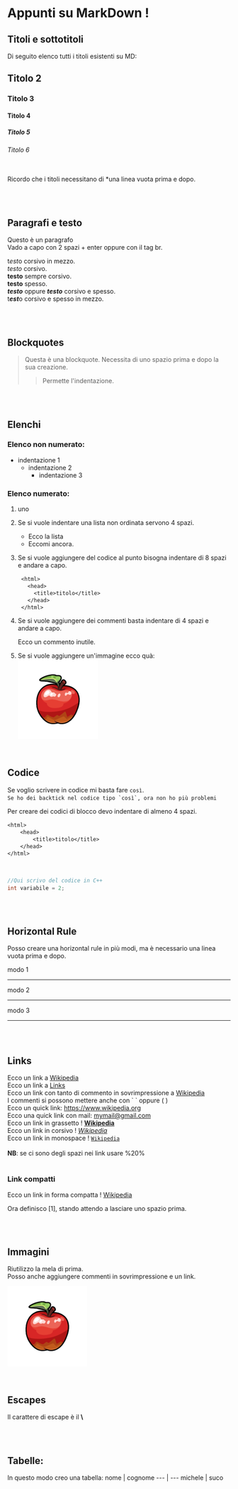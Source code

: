 
# Appunti su MarkDown !

## Titoli e sottotitoli

Di seguito elenco tutti i titoli esistenti su MD:

## Titolo 2

### Titolo 3

#### Titolo 4

##### Titolo 5

###### Titolo 6

<br>
Ricordo che i titoli necessitano di *una linea vuota prima e dopo.

<br><br>

## Paragrafi e testo
Questo è un paragrafo  
Vado a capo con 2 spazi + enter oppure con il tag br.

t*est*o corsivo in mezzo.  
*testo* corsivo.  
__testo__ sempre corsivo.  
**testo**  spesso.  
***testo*** oppure ___testo___ corsivo e spesso.  
t***est***o corsivo e spesso in mezzo.

<br><br>

## Blockquotes


> Questa è una blockquote.
> Necessita di uno spazio prima e dopo la sua creazione.
> > Permette l'indentazione.

<br><br>

## Elenchi

### **Elenco non numerato:**

- indentazione 1
  - indentazione 2
    - indentazione 3

### **Elenco numerato:**

1. uno
2. Se si vuole indentare una lista non ordinata servono 4 spazi.
     - Ecco la lista
     - Eccomi ancora.

3. Se si vuole aggiungere del codice al punto bisogna indentare di 8 spazi e andare a capo.
   
        <html>
          <head>
            <title>titolo</title>
          </head>
        </html>

4. Se si vuole aggiungere dei commenti basta indentare di 4 spazi e andare a capo.

    Ecco un commento inutile.
5. Se si vuole aggiungere un'immagine ecco quà:
  ![Una mela prelibata !](./immagini/mela.png)

<br>

## Codice

Se voglio scrivere in codice mi basta fare `così`.  
`` Se ho dei backtick nel codice tipo `così`, ora non ho più problemi ``

Per creare dei codici di blocco devo indentare di almeno 4 spazi.

    <html>
        <head>
            <title>titolo</title>
        </head>
    </html>


<br>

```C++
//Qui scrivo del codice in C++
int variabile = 2;
```

<br><br>

## Horizontal Rule

Posso creare una horizontal rule in più modi, ma è necessario una linea vuota prima e dopo.

modo 1

***

modo 2

___

modo 3

---

<br><br>

## Links

Ecco un link a [Wikipedia](https://www.wikipedia.org)  
Ecco un link a [Links](#links)  
Ecco un link con tanto di commento in sovrimpressione a [Wikipedia](https://www.wikipedia.org "Il miglior sito per imparare cose nuove")  
I commenti si possono mettere anche con \` \` oppure \( \)  
Ecco un quick link: <https://www.wikipedia.org>  
Ecco una quick link con mail: <mymail@gmail.com>  
Ecco un link in grassetto ! [**Wikipedia**](https://www.wikipedia.org)  
Ecco un link in corsivo ! [*Wikipedia*](https://www.wikipedia.org)  
Ecco un link in monospace ! [`Wikipedia`](https://www.wikipedia.org)  
<br>
**NB**: se ci sono degli spazi nei link usare %20%  
<br>

### Link compatti

Ecco un link in forma compatta ! [Wikipedia][1]

Ora definisco \[1\], stando attendo a lasciare uno spazio prima.  

[1]: https://www.wikipedia.org "Commento al top !"

<br><br>

## Immagini

Riutilizzo la mela di prima.  
Posso anche aggiungere commenti in sovrimpressione e un link.

[![Una mela prelibata !](./immagini/mela.png "Una mela rossa")](https://www.apple.it)

<br>

## Escapes

Il carattere di escape è il **\\**

<br><br>


## Tabelle:

In questo modo creo una tabella:
 nome | cognome 
 --- | ---
michele | suco




